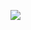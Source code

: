<a href="https://simpleicons.org/?q=sprin" target="_blank"><img src="https://img.shields.io/badge/Spring-6DB33F?style=flat&logo=appveyor&logoColor=white"/></a>
